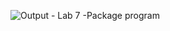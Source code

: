![Output - Lab 7 -Package program](https://github.com/SiriSathish600/OOJ/assets/153629401/427c2675-cdff-4c0f-a4a3-ee34e5f019a8)
